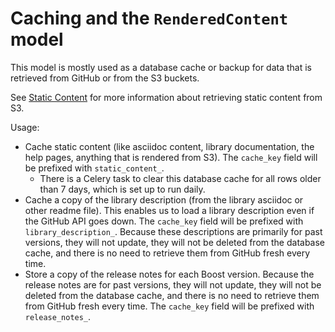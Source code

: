 <!--
Copyright (c) 2024 The C++ Alliance, Inc. (https://cppalliance.org)

Distributed under the Boost Software License, Version 1.0. (See accompanying
file LICENSE_1_0.txt or copy at http://www.boost.org/LICENSE_1_0.txt)

Official repository: https://github.com/boostorg/website-v2
-->
# Caching and the `RenderedContent` model

This model is mostly used as a database cache or backup for data that is retrieved from GitHub or from the S3 buckets.

See [Static Content](./static_content.md) for more information about retrieving static content from S3.

Usage:

- Cache static content (like asciidoc content, library documentation, the help pages, anything that is rendered from S3). The `cache_key` field will be prefixed with `static_content_`.
  - There is a Celery task to clear this database cache for all rows older than 7 days, which is set up to run daily.
- Cache a copy of the library description (from the library asciidoc or other readme file). This enables us to load a library description even if the GitHub API goes down. The `cache_key` field will be prefixed with `library_description_`. Because these descriptions are primarily for past versions, they will not update, they will not be deleted from the database cache, and there is no need to retrieve them from GitHub fresh every time.
- Store a copy of the release notes for each Boost version. Because the release notes are for past versions, they will not update, they will not be deleted from the database cache, and there is no need to retrieve them from GitHub fresh every time. The `cache_key` field will be prefixed with `release_notes_`.
